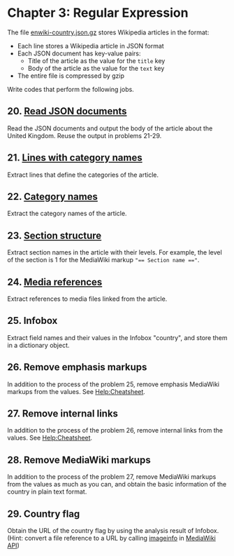 # Chapter 3: Regular Expression

The file [enwiki-country.json.gz](../../assets/enwiki-country.json.gz) stores Wikipedia articles in the format:

- Each line stores a Wikipedia article in JSON format
- Each JSON document has key-value pairs:
  - Title of the article as the value for the `title` key
  - Body of the article as the value for the `text` key
- The entire file is compressed by gzip

Write codes that perform the following jobs.

## 20. [Read JSON documents](./ex20.ts)

Read the JSON documents and output the body of the article about the United Kingdom. Reuse the output in problems 21-29.

## 21. [Lines with category names](./ex21.ts)

Extract lines that define the categories of the article.

## 22. [Category names](./ex22.ts)

Extract the category names of the article.

## 23. [Section structure](./ex23.ts)

Extract section names in the article with their levels. For example, the level of the section is 1 for the MediaWiki markup `"== Section name =="`.

## 24. [Media references](./ex24.ts)

Extract references to media files linked from the article.

## 25. Infobox

Extract field names and their values in the Infobox "country", and store them in a dictionary object.

## 26. Remove emphasis markups

In addition to the process of the problem 25, remove emphasis MediaWiki markups from the values. See [Help:Cheatsheet](https://en.wikipedia.org/wiki/Help:Cheatsheet).

## 27. Remove internal links

In addition to the process of the problem 26, remove internal links from the values. See [Help:Cheatsheet](https://en.wikipedia.org/wiki/Help:Cheatsheet).

## 28. Remove MediaWiki markups

In addition to the process of the problem 27, remove MediaWiki markups from the values as much as you can, and obtain the basic information of the country in plain text format.

## 29. Country flag

Obtain the URL of the country flag by using the analysis result of Infobox. (Hint: convert a file reference to a URL by calling [imageinfo](https://www.mediawiki.org/wiki/API:Imageinfo) in [MediaWiki API](https://www.mediawiki.org/wiki/API:Main_page))
